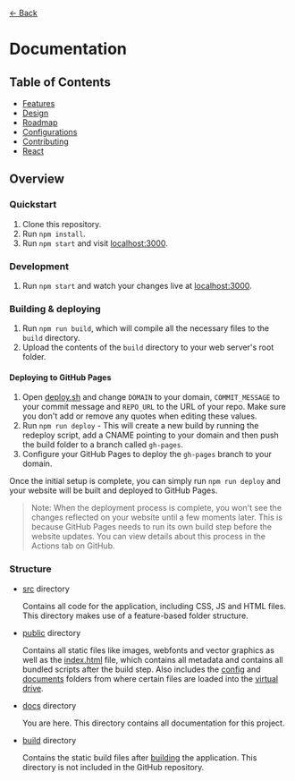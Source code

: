 [← Back](../README.md)

# Documentation

## Table of Contents

- [Features](features/README.md)
- [Design](design/README.md)
- [Roadmap](roadmap/README.md)
- [Configurations](configurations/README.md)
- [Contributing](contributing/README.md)
- [React](react/README.md)

## Overview

### Quickstart

1. Clone this repository.
2. Run `npm install`.
3. Run `npm start` and visit [localhost:3000](http://localhost:3000/).

### Development

1. Run `npm start` and watch your changes live at [localhost:3000](http://localhost:3000/).

### Building & deploying

1. Run `npm run build`, which will compile all the necessary files to the `build` directory.
2. Upload the contents of the `build` directory to your web server's root folder.

#### Deploying to GitHub Pages

1. Open [deploy.sh](../deploy.sh) and change `DOMAIN` to your domain, `COMMIT_MESSAGE` to your commit message and `REPO_URL` to the URL of your repo. Make sure you don't add or remove any quotes when editing these values.
2. Run `npm run deploy` - This will create a new build by running the redeploy script, add a CNAME pointing to your domain and then push the build folder to a branch called `gh-pages`.
3. Configure your GitHub Pages to deploy the `gh-pages` branch to your domain.

Once the initial setup is complete, you can simply run `npm run deploy` and your website will be built and deployed to GitHub Pages.

> Note: When the deployment process is complete, you won't see the changes reflected on your website until a few moments later. This is because GitHub Pages needs to run its own build step before the website updates. You can view details about this process in the Actions tab on GitHub.

### Structure

- [src](../src) directory
	
	Contains all code for the application, including CSS, JS and HTML files. This directory makes use of a feature-based folder structure.

- [public](../public) directory

	Contains all static files like images, webfonts and vector graphics as well as the [index.html](../public/index.html) file, which contains all metadata and contains all bundled scripts after the build step. Also includes the [config](../public/config) and [documents](../public/documents) folders from where certain files are loaded into the [virtual drive](features/virtual-drive/README.md).

- [docs](.) directory

	You are here. This directory contains all documentation for this project.

- [build](../build) directory

	Contains the static build files after [building](#building--deploying) the application. This directory is not included in the GitHub repository.
